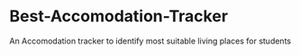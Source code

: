 # Best-Accomodation-Tracker
An Accomodation tracker to identify most suitable living places for students
